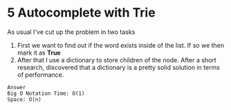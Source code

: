 # 5 Autocomplete with Trie

As usual I've cut up the problem in two tasks

1. First we want to find out if the word exists inside of the list. If so we then mark it as **True**
2. After that I use a dictionary to store children of the node. After a short research, discovered that a dictionary is a pretty solid solution in terms of performance.

```text
Answer
Big O Notation Time: O(1)
Space: O(n)
```
